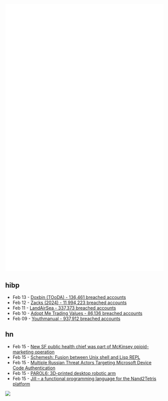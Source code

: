 ![Metrics](https://raw.githubusercontent.com/phixion/phixion/master/metrics.svg)

## hibp

<!--
for https://github.com/phixion/phixion/blob/main/.github/workflows/feeds.yml
-->
<!--START_SECTION:haveibeenpwnd-->
- Feb 13 - [Doxbin (TOoDA) - 136,461 breached accounts](https://haveibeenpwned.com/PwnedWebsites#DoxbinTOoDA)
- Feb 12 - [Zacks (2024) - 11,994,223 breached accounts](https://haveibeenpwned.com/PwnedWebsites#Zacks2024)
- Feb 11 - [LandAirSea - 337,373 breached accounts](https://haveibeenpwned.com/PwnedWebsites#LandAirSea)
- Feb 10 - [Adopt Me Trading Values - 86,136 breached accounts](https://haveibeenpwned.com/PwnedWebsites#AdoptMeTradingValues)
- Feb 09 - [Youthmanual - 937,912 breached accounts](https://haveibeenpwned.com/PwnedWebsites#Youthmanual)
<!--END_SECTION:haveibeenpwnd-->

## hn

<!--
for https://github.com/phixion/phixion/blob/main/.github/workflows/feeds.yml
-->
<!--START_SECTION:hn-->
- Feb 15 - [New SF public health chief was part of McKinsey opioid-marketing operation](https://sfstandard.com/2025/02/14/san-francisco-department-public-health-daniel-tsai-opioids-mckinsey/)
- Feb 15 - [Schemesh: Fusion between Unix shell and Lisp REPL](https://github.com/cosmos72/schemesh)
- Feb 15 - [Multiple Russian Threat Actors Targeting Microsoft Device Code Authentication](https://www.volexity.com/blog/2025/02/13/multiple-russian-threat-actors-targeting-microsoft-device-code-authentication/)
- Feb 15 - [PAROL6: 3D-printed desktop robotic arm](https://source-robotics.github.io/PAROL-docs/)
- Feb 15 - [Jill – a functional programming language for the Nand2Tetris platform](https://github.com/mpatajac/jillc)
<!--END_SECTION:hn-->

<!--
for https://yhype.me
-->
![](https://hit.yhype.me/github/profile?user_id=13013670)
